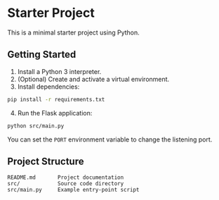 # Starter Project

This is a minimal starter project using Python.

## Getting Started

1. Install a Python 3 interpreter.
2. (Optional) Create and activate a virtual environment.
3. Install dependencies:

```bash
pip install -r requirements.txt
```

4. Run the Flask application:

```bash
python src/main.py
```

You can set the ``PORT`` environment variable to change the listening port.

## Project Structure

```
README.md       Project documentation
src/            Source code directory
src/main.py     Example entry-point script
```
